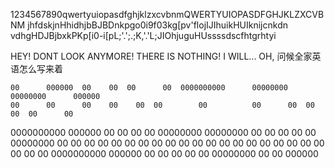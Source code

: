 1234567890qwertyuiopasdfghjklzxcvbnmQWERTYUIOPASDFGHJKLZXCVBNM
jhfdskjnHhidhjbBJBDnkpgo0i9f03kg[pv'flojIJIhuikHUIknijcnkdn
vdhgHDJBjbxkPKp[i0-i[pL;'.';.;K,'.'L;JIOhjuguHUssssdscfhtgrhtyi



HEY! DONT LOOK ANYMORE! THERE IS NOTHING! I WILL... OH, 问候全家英语怎么写来着

    00      000000  00    00  00      00  0000000000      00000000    00000000      000000
    00      00      00    00    00  00        00          00      00  00      00  00      00
0000000000  000000  00    00      00          00          00000000    00000000    00      00
00      00      00  00000000    00  00        00          00      00  00  00      00      00
00      00      00  00    00  00      00      00          00      00  00    00    00      00
0000000000  000000  00    00  00      00      00          00000000    00      00    000000
